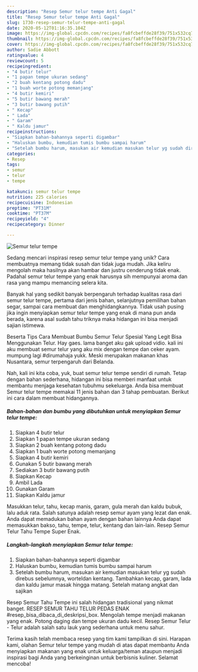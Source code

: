 ```yaml
---
description: "Resep Semur telur tempe Anti Gagal"
title: "Resep Semur telur tempe Anti Gagal"
slug: 1730-resep-semur-telur-tempe-anti-gagal
date: 2020-05-12T01:16:35.104Z
image: https://img-global.cpcdn.com/recipes/fa8fcbeffde28f39/751x532cq70/semur-telur-tempe-foto-resep-utama.jpg
thumbnail: https://img-global.cpcdn.com/recipes/fa8fcbeffde28f39/751x532cq70/semur-telur-tempe-foto-resep-utama.jpg
cover: https://img-global.cpcdn.com/recipes/fa8fcbeffde28f39/751x532cq70/semur-telur-tempe-foto-resep-utama.jpg
author: Sadie Abbott
ratingvalue: 4
reviewcount: 5
recipeingredient:
- "4 butir telur"
- "1 papan tempe ukuran sedang"
- "2 buah kentang potong dadu"
- "1 buah worte potong memanjang"
- "4 butir kemiri"
- "5 butir bawang merah"
- "3 butir bawang putih"
- " Kecap"
- " Lada"
- " Garam"
- " Kaldu jamur"
recipeinstructions:
- "Siapkan bahan-bahannya seperti digambar"
- "Haluskan bumbu, kemudian tumis bumbu sampai harum"
- "Setelah bumbu harum, masukan air kemudian masukan telur yg sudah direbus sebelumnya, worteldan kentang. Tambahkan kecap, garam, lada dan kaldu jamur masak hingga matang. Setelah matang angkat dan sajikan"
categories:
- Resep
tags:
- semur
- telur
- tempe

katakunci: semur telur tempe 
nutrition: 225 calories
recipecuisine: Indonesian
preptime: "PT31M"
cooktime: "PT37M"
recipeyield: "4"
recipecategory: Dinner

---
```



![Semur telur tempe](https://img-global.cpcdn.com/recipes/fa8fcbeffde28f39/751x532cq70/semur-telur-tempe-foto-resep-utama.jpg)

Sedang mencari inspirasi resep semur telur tempe yang unik? Cara membuatnya memang tidak susah dan tidak juga mudah. Jika keliru mengolah maka hasilnya akan hambar dan justru cenderung tidak enak. Padahal semur telur tempe yang enak harusnya sih mempunyai aroma dan rasa yang mampu memancing selera kita.

Banyak hal yang sedikit banyak berpengaruh terhadap kualitas rasa dari semur telur tempe, pertama dari jenis bahan, selanjutnya pemilihan bahan segar, sampai cara membuat dan menghidangkannya. Tidak usah pusing jika ingin menyiapkan semur telur tempe yang enak di mana pun anda berada, karena asal sudah tahu triknya maka hidangan ini bisa menjadi sajian istimewa.

Beserta Tips Cara Membuat Bumbu Semur Telur Spesial Yang Legit Bisa Menggunakan Telur. Hay gaes. lama banget aku gak upload vidio. kali ini aku membuat semur telur yang aku mix dengan tempe dan ceker ayam. mumpung lagi #dirumahaja yukk. Meski merupakan makanan khas Nusantara, semur terpengaruh dari Belanda.


Nah, kali ini kita coba, yuk, buat semur telur tempe sendiri di rumah. Tetap dengan bahan sederhana, hidangan ini bisa memberi manfaat untuk membantu menjaga kesehatan tubuhmu sekeluarga. Anda bisa membuat Semur telur tempe memakai 11 jenis bahan dan 3 tahap pembuatan. Berikut ini cara dalam membuat hidangannya.

<!--inarticleads1-->

##### Bahan-bahan dan bumbu yang dibutuhkan untuk menyiapkan Semur telur tempe:

1. Siapkan 4 butir telur
1. Siapkan 1 papan tempe ukuran sedang
1. Siapkan 2 buah kentang potong dadu
1. Siapkan 1 buah worte potong memanjang
1. Siapkan 4 butir kemiri
1. Gunakan 5 butir bawang merah
1. Sediakan 3 butir bawang putih
1. Siapkan  Kecap
1. Ambil  Lada
1. Gunakan  Garam
1. Siapkan  Kaldu jamur


Masukkan telur, tahu, kecap manis, garam, gula merah dan kaldu bubuk, lalu aduk rata. Salah satunya adalah resep semur ayam yang lezat dan enak. Anda dapat memadukan bahan ayam dengan bahan lainnya Anda dapat memasukkan bakso, tahu, tempe, telur, kentang dan lain-lain. Resep Semur Telur Tahu Tempe Super Enak. 

<!--inarticleads2-->

##### Langkah-langkah menyiapkan Semur telur tempe:

1. Siapkan bahan-bahannya seperti digambar
1. Haluskan bumbu, kemudian tumis bumbu sampai harum
1. Setelah bumbu harum, masukan air kemudian masukan telur yg sudah direbus sebelumnya, worteldan kentang. Tambahkan kecap, garam, lada dan kaldu jamur masak hingga matang. Setelah matang angkat dan sajikan


Resep Semur Tahu Tempe ini salah hidangan tradisional yang nikmat banget. RESEP SEMUR TAHU TELUR PEDAS ENAK #resep_bisa_dibaca_di_deskripsi_box. Mengolah tempe menjadi makanan yang enak. Potong daging dan tempe ukuran dadu kecil. Resep Semur Telur - Telur adalah salah satu lauk yang sederhana untuk menu sahur. 

Terima kasih telah membaca resep yang tim kami tampilkan di sini. Harapan kami, olahan Semur telur tempe yang mudah di atas dapat membantu Anda menyiapkan makanan yang enak untuk keluarga/teman ataupun menjadi inspirasi bagi Anda yang berkeinginan untuk berbisnis kuliner. Selamat mencoba!

